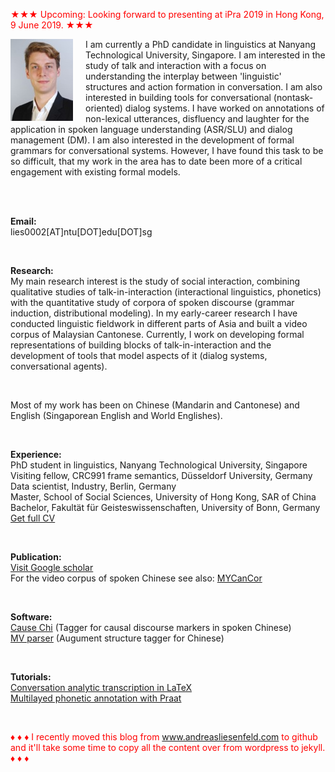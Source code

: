 <font color="red">&#9733;&#9733;&#9733; Upcoming: Looking forward to presenting at iPra 2019 in Hong Kong, 9 June 2019. &#9733;&#9733;&#9733;</font><br />

<p><img src="pic.jpg" alt="Picture" style="float:left;border:2;margin-right: 20px;">

I am currently a PhD candidate in linguistics at Nanyang Technological University, Singapore. I am interested in the study of talk and interaction with a focus on understanding the interplay between 'linguistic' structures and action formation in conversation. I am also interested in building tools for conversational (nontask-oriented) dialog systems. I have worked on annotations of non-lexical utterances, disfluency and laughter for the application in spoken language understanding (ASR/SLU) and dialog management (DM). I am also interested in the development of formal grammars for conversational systems. However, I have found this task to be so difficult, that my work in the area has to date been more of a critical engagement with existing formal models. <br />

<br />
<br />

<b>Email:</b> <br> 
lies0002[AT]ntu[DOT]edu[DOT]sg<br>

<br />

<b>Research:</b> <br>
My main research interest is the study of social interaction, combining qualitative studies of talk-in-interaction (interactional linguistics, phonetics) with the quantitative study of corpora of spoken discourse (grammar induction, distributional modeling). In my early-career research I have conducted linguistic fieldwork in different parts of Asia and built a video corpus of Malaysian Cantonese. Currently, I work on developing formal representations of building blocks of talk-in-interaction and the development of tools that model aspects of it (dialog systems, conversational agents).<br />

<br />

Most of my work has been on Chinese (Mandarin and Cantonese) and English (Singaporean English and World Englishes).<br />

<br />

<b>Experience:</b> <br>
PhD student in linguistics, Nanyang Technological University, Singapore<br>
Visiting fellow, CRC991 frame semantics, Düsseldorf University, Germany<br>
Data scientist, Industry, Berlin, Germany<br>
Master, School of Social Sciences, University of Hong Kong, SAR of China<br>
Bachelor, Fakultät für Geisteswissenschaften, University of Bonn, Germany<br />
<a href="mailto:lies0002[AT]ntu[DOT]edu[DOT]sg">Get full CV</a><br>

<br />

<b>Publication:</b> <br />
<a href="https://scholar.google.com/citations?user=pMjOZNsAAAAJ">Visit Google scholar</a><br />
For the video corpus of spoken Chinese see also: <a href="https://liesenf.github.io/mycancor">MYCanCor</a><br />

<br />

<b>Software:</b><br>
<a href="https://liesenf.github.io/toolstutorials">Cause Chi</a> (Tagger for causal discourse markers in spoken Chinese)<br>
<a href="https://liesenf.github.io/toolstutorials">MV parser</a> (Augument structure tagger for Chinese) <br>

<br />

<b>Tutorials:</b><br>
<a href="https://liesenf.github.io/toolstutorials">Conversation analytic transcription in LaTeX</a><br>
<a href="https://liesenf.github.io/toolstutorials">Multilayed phonetic annotation with Praat</a><br>

<br />

<font color="red">&#9830; &#9830; &#9830; I recently moved this blog from www.andreasliesenfeld.com to github and it'll take some time to copy all the content over from wordpress to jekyll. &#9830; &#9830; &#9830;</font><br />

<br />
